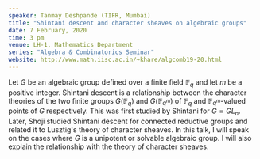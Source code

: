 ```yaml
---
speaker: Tanmay Deshpande (TIFR, Mumbai)
title: "Shintani descent and character sheaves on algebraic groups"
date: 7 February, 2020
time: 3 pm
venue: LH-1, Mathematics Department
series: "Algebra & Combinatorics Seminar"
website: http://www.math.iisc.ac.in/~khare/algcomb19-20.html
---
```


Let $G$ be an algebraic group defined over a finite field $\mathbb{F}_q$
and let $m$ be a positive integer. Shintani descent is a relationship
between the character theories of the two finite groups $G(\mathbb{F}_q)$
and $G(\mathbb{F}_{q^m})$ of $\mathbb{F}_q$ and $\mathbb{F}_{q^m}$-valued
points of $G$ respectively. This was first studied by Shintani for
$G=GL_n$. Later, Shoji studied Shintani descent for connected reductive
groups and related it to Lusztig's theory of character sheaves. In this
talk, I will speak on the cases where $G$ is a unipotent or solvable
algebraic group. I will also explain the relationship with the theory of
character sheaves.
